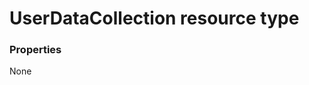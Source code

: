 # UserDataCollection resource type



### Properties
None

<!-- uuid: d49db919-d57e-4edb-973a-79e83e7b304d
2015-10-15 04:05:00 UTC -->
<!-- {
  "type": "#page.annotation",
  "description": "UserDataCollection resource",
  "keywords": "",
  "section": "documentation",
  "tocPath": ""
}-->